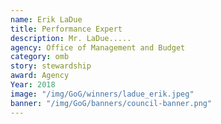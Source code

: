 ```yaml
---
name: Erik LaDue
title: Performance Expert
description: Mr. LaDue.....
agency: Office of Management and Budget
category: omb
story: stewardship
award: Agency
Year: 2018
image: "/img/GoG/winners/ladue_erik.jpeg"
banner: "/img/GoG/banners/council-banner.png"
---
```

